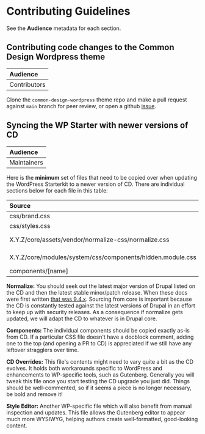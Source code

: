 # Contributing Guidelines

See the **Audience** metadata for each section.

## Contributing code changes to the Common Design Wordpress theme

| Audience     |
| :----------- |
| Contributors |

Clone the `common-design-wordpress` theme repo and make a pull request against `main` branch for peer review, or open a github [issue](https://github.com/UN-OCHA/common-design-wordpress/issues).

## Syncing the WP Starter with newer versions of CD

| Audience    |
| :---------- |
| Maintainers |

Here is the **minimum** set of files that need to be copied over when updating the WordPress Starterkit to a newer version of CD. There are individual sections below for each file in this table:

| Source                                               | Destination                 |
| :--------------------------------------------------- | :-------------------------- |
| css/brand.css                                        | resources/assets/css/brand.css |
| css/styles.css                                       | resources/assets/css/styles.css |
| X.Y.Z/core/assets/vendor/normalize-css/normalize.css | resources/assets/css/vendor/drupal-normalize.css |
| X.Y.Z/core/modules/system/css/components/hidden.module.css | resources/assets/css/vendor/drupal-hidden.css |
| components/[name]                                    | resources/assets/css/[name] |

**Normalize:** You should seek out the latest major version of Drupal listed on the CD and then the latest stable minor/patch release. When these docs were first written [that was 9.4.x](https://api.drupal.org/api/drupal/core%21assets%21vendor%21normalize-css%21normalize.css/9.4.x). Sourcing from core is important because the CD is constantly tested against the latest versions of Drupal in an effort to keep up with security releases. As a consequence if normalize gets updated, we will adapt the CD to whatever is in Drupal core.

**Components:** The individual components should be copied exactly as-is from CD. If a particular CSS file doesn't have a docblock comment, adding one to the top (and opening a PR to CD) is appreciated if we still have any leftover stragglers over time.

**CD Overrides:** This file's contents might need to vary quite a bit as the CD evolves. It holds both workarounds specific to WordPress and enhancements to WP-specific tools, such as Gutenberg. Generally you will tweak this file once you start testing the CD upgrade you just did. Things should be well-commented, so if it seems a piece is no longer necessary, be bold and remove it!

**Style Editor:** Another WP-specific file which will also benefit from manual inspection and updates. This file allows the Gutenberg editor to appear much more WYSIWYG, helping authors create well-formatted, good-looking content.
